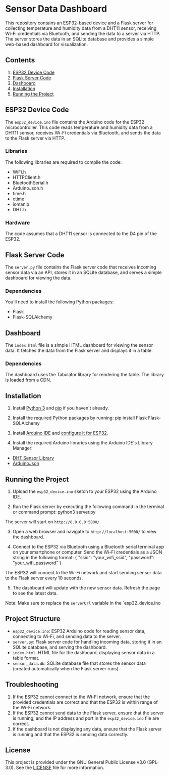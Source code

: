 # Sensor Data Dashboard

This repository contains an ESP32-based device and a Flask server for collecting temperature and humidity data from a DHT11 sensor, receiving Wi-Fi credentials via Bluetooth, and sending the data to a server via HTTP. The server stores the data in an SQLite database and provides a simple web-based dashboard for visualization.

## Contents

1. [ESP32 Device Code](#esp32-device-code)
2. [Flask Server Code](#flask-server-code)
3. [Dashboard](#dashboard)
4. [Installation](#installation)
5. [Running the Project](#running-the-project)

## ESP32 Device Code

The `esp32_device.ino` file contains the Arduino code for the ESP32 microcontroller. This code reads temperature and humidity data from a DHT11 sensor, receives Wi-Fi credentials via Bluetooth, and sends the data to the Flask server via HTTP.

### Libraries

The following libraries are required to compile the code:

- WiFi.h
- HTTPClient.h
- BluetoothSerial.h
- ArduinoJson.h
- time.h
- ctime
- iomanip
- DHT.h

### Hardware

The code assumes that a DHT11 sensor is connected to the D4 pin of the ESP32.

## Flask Server Code

The `server.py` file contains the Flask server code that receives incoming sensor data via an API, stores it in an SQLite database, and serves a simple dashboard for viewing the data.

### Dependencies

You'll need to install the following Python packages:

- Flask
- Flask-SQLAlchemy

## Dashboard

The `index.html` file is a simple HTML dashboard for viewing the sensor data. It fetches the data from the Flask server and displays it in a table.

### Dependencies

The dashboard uses the Tabulator library for rendering the table. The library is loaded from a CDN.

## Installation

1. Install [Python 3](https://www.python.org/downloads/) and [pip](https://pip.pypa.io/en/stable/installing/) if you haven't already.
2. Install the required Python packages by running:
  pip install Flask Flask-SQLAlchemy

3. Install [Arduino IDE](https://www.arduino.cc/en/software) and [configure it for ESP32](https://randomnerdtutorials.com/installing-the-esp32-board-in-arduino-ide-windows-instructions/).

4. Install the required Arduino libraries using the Arduino IDE's Library Manager:

- [DHT Sensor Library](https://github.com/adafruit/DHT-sensor-library)
- [ArduinoJson](https://arduinojson.org/)

## Running the Project

1. Upload the `esp32_device.ino` sketch to your ESP32 using the Arduino IDE.

2. Run the Flask server by executing the following command in the terminal or command prompt:
  python3 server.py

The server will start on `http://0.0.0.0:5000/`.

3. Open a web browser and navigate to `http://localhost:5000/` to view the dashboard.

4. Connect to the ESP32 via Bluetooth using a Bluetooth serial terminal app on your smartphone or computer. Send the Wi-Fi credentials as a JSON string in the following format:
  { "ssid": "your_wifi_ssid", "password": "your_wifi_password" }

The ESP32 will connect to the Wi-Fi network and start sending sensor data to the Flask server every 10 seconds.

5. The dashboard will update with the new sensor data. Refresh the page to see the latest data.

Note: Make sure to replace the `serverUrl` variable in the `esp32_device.ino

## Project Structure

- `esp32_device.ino`: ESP32 Arduino code for reading sensor data, connecting to Wi-Fi, and sending data to the server.
- `server.py`: Flask server code for handling incoming data, storing it in an SQLite database, and serving the dashboard.
- `index.html`: HTML file for the dashboard, displaying sensor data in a table format.
- `sensor_data.db`: SQLite database file that stores the sensor data (created automatically when the Flask server runs).

## Troubleshooting

1. If the ESP32 cannot connect to the Wi-Fi network, ensure that the provided credentials are correct and that the ESP32 is within range of the Wi-Fi network.
2. If the ESP32 cannot send data to the Flask server, ensure that the server is running, and the IP address and port in the `esp32_device.ino` file are correct.
3. If the dashboard is not displaying any data, ensure that the Flask server is running and that the ESP32 is sending data correctly.

## License

This project is provided under the GNU General Public License v3.0 (GPL-3.0). See the [LICENSE](LICENSE) file for more information.
